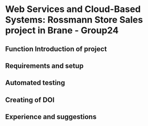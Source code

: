 # Web Services and Cloud-Based Systems: Rossmann Store Sales project in Brane - Group24

## Function Introduction of project


## Requirements and setup


## Automated testing


## Creating of DOI


## Experience and suggestions
